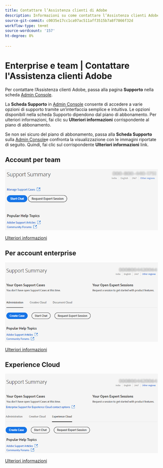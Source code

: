 ```yaml
---
title: Contattare l’Assistenza clienti di Adobe
description: Informazioni su come contattare l’Assistenza clienti Adobe per i clienti di team, aziende ed Experience Cloud.
source-git-commit: c0035e17cc1ca97ac511aff3515b7a8f7866f32d
workflow-type: tm+mt
source-wordcount: '157'
ht-degree: 0%

---
```



# Enterprise e team | Contattare l&#39;Assistenza clienti Adobe

Per contattare l’Assistenza clienti Adobe, passa alla pagina **Supporto** nella scheda [Admin Console](https://adminconsole.adobe.com/).

La **Scheda Supporto** in [Admin Console](https://adminconsole.adobe.com/) consente di accedere a varie opzioni di supporto tramite un’interfaccia semplice e intuitiva. Le opzioni disponibili nella scheda Supporto dipendono dal piano di abbonamento. Per ulteriori informazioni, fai clic su **Ulteriori informazioni** corrispondente al piano di abbonamento.

Se non sei sicuro del piano di abbonamento, passa alla **Scheda Supporto** sulla [Admin Console](https://adminconsole.adobe.com/)e confronta la visualizzazione con le immagini riportate di seguito. Quindi, fai clic sul corrispondente **Ulteriori informazioni** link.

## Account per team

![immagine del team](assets/team.png)

[Ulteriori informazioni](https://helpx.adobe.com/enterprise/using/support-for-teams.html)

## Per account enterprise

![immagine del team](assets/enterprise.png)

[Ulteriori informazioni](https://helpx.adobe.com/enterprise/using/support-for-enterprise.html)

## Experience Cloud

![immagine del team](assets/ec.png)

[Ulteriori informazioni](https://www.adobe.com/go/ac_ec_not_supported_en)
